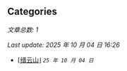 ## Categories

*文章总数: 1*

*Last update: 2025 年 10 月 04 日 16:26*

- [⌈缙云山⌋](posts\logs\2025-10-04.html)    *`25 年 10 月 04 日`*
